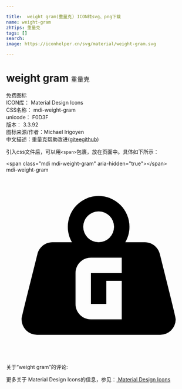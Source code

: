 ```yaml
---

title:  weight gram(重量克) ICON转svg、png下载
name: weight-gram
zhTips: 重量克
tags: []
search: 
image: https://iconhelper.cn/svg/material/weight-gram.svg

---
```


# weight gram  <small style="font-size: 60%;font-weight: 100">重量克</small>


<div class="detail-page">
<p>
<span><span class="badge-success badge">免费图标</span> </span>
<br/>
<span>
ICON库：
<span class="badge-secondary badge">Material Design Icons</span> 
</span>
<br/>
<span>
CSS名称：
<span class="badge-secondary badge">mdi-weight-gram</span> 
</span>
<br/>
<span>
unicode：
<span class="badge-secondary badge">F0D3F</span> 
<copy-btn content='F0D3F' btn-title=""></copy-btn>
<copy-btn :content='String.fromCodePoint(parseInt("F0D3F", 16))' btn-title="复制U"></copy-btn>
</span>
<br/>
<span>
版本：
<span class="badge-secondary badge">3.3.92</span> 
</span>
<br/>
<span>图标来源/作者：<span class="badge-light badge">Michael Irigoyen</span></span> 
<br/>
<span class="zh-detail">中文描述：<span class="badge-primary badge">重量克</span><span class="help-link"><span>帮助改进</span>(<a href="https://gitee.com/liuwave/icon-helper/edit/master/json/material/weight-gram.json" target="_blank" rel="noopener noreferrer">gitee</a><a href="https://github.com/liuwave/icon-helper/edit/master/json/material/weight-gram.json" target="_blank" rel="noopener noreferrer">github</a></span>)</span><br/>
</p>
</div>
<div class="alert alert-dark">
  <i class="mdi mdi-weight-gram mdi-48px"></i>
  <i class="mdi mdi-weight-gram mdi-36px"></i>
  <i class="mdi mdi-weight-gram mdi-24px"></i>
  <i class="mdi mdi-weight-gram mdi-18px"></i>
</div>
<div>
  <p>引入css文件后，可以用<code>&lt;span&gt;</code>包裹，放在页面中。具体如下所示：    
  </p>
  <div class="alert alert-primary" style="font-size: 14px">
    &lt;span class="mdi mdi-weight-gram" aria-hidden="true"&gt;&lt;/span&gt;
    <copy-btn content='<span class="mdi mdi-weight-gram" aria-hidden="true"></span>'></copy-btn>
  </div>
  <div class="alert alert-secondary">
    <i class="mdi mdi-weight-gram"
    style="font-size: 24px"
    aria-hidden="true"></i> mdi-weight-gram
    <copy-btn content="mdi-weight-gram" btn-title="复制图标名称"></copy-btn>
  </div>
</div>
<div id="svg" class="svg-wrap">
<svg xmlns="http://www.w3.org/2000/svg" viewBox="0 0 24 24"><path d="M19.95,10.56C19.75,9.67 18.95,9 18,9H15.46C15.81,8.41 16,7.73 16,7A4,4 0 0,0 12,3A4,4 0 0,0 8,7C8,7.73 8.19,8.41 8.54,9H6C5.05,9 4.25,9.67 4.05,10.56C2.04,18.57 2,18.78 2,19A2,2 0 0,0 4,21H20A2,2 0 0,0 22,19C22,18.78 21.96,18.57 19.95,10.56M12,5A2,2 0 0,1 14,7A2,2 0 0,1 12,9A2,2 0 0,1 10,7A2,2 0 0,1 12,5M15,13H11V17H13V14H15V19H11C9.89,19 9,18.11 9,17V13C9,11.89 9.89,11 11,11H15V13Z" /></svg>
</div>
<detail full-name='mdi-weight-gram'></detail>
<div>
<p>关于“weight gram”的评论:</p>
</div>
<Vssue title="关于“weight gram”的评论" ></Vssue>    
<div><p>更多关于 Material Design Icons的信息，参见：<a target="_blank" href="https://iconhelper.cn/material.html"> Material Design Icons</a>
</p></div>
